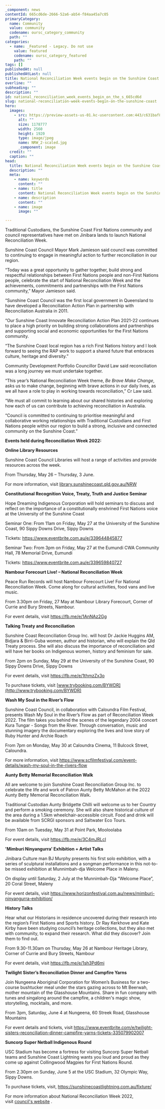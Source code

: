 ```yaml
---
_component: news
contentId: 665cd6de-2666-52a6-ab54-f84aa45a7c05
primaryCategory:
  name: Community
  value: community
  codename: oursc_category_community
  path: ""
categories:
  - name: _Featured - Legacy. Do not use
    value: featured
    codename: oursc_category_featured
    path: ""
tags: []
publishedAt: null
publishedAtLast: null
title: National Reconciliation Week events begin on the Sunshine Coast
overline: ""
subheading: ""
description: ""
id: national_reconciliation_week_events_begin_on_the_s_665cd6d
slug: national-reconciliation-week-events-begin-on-the-sunshine-coast
hero:
  images:
    - src: https://preview-assets-us-01.kc-usercontent.com:443/c631baf8-1b46-001f-580c-d0001b68b4a8/cc80ec9f-2c6b-42b4-94ae-f21febb6c913/NRW_2-scaled.jpg
      alt: ""
      size: 1178777
      width: 2560
      height: 1920
      type: image/jpeg
      name: NRW_2-scaled.jpg
      _component: image
  credit: ""
  caption: ""
head:
  title: National Reconciliation Week events begin on the Sunshine Coast
  description: ""
  meta:
    - name: keywords
      content: ""
    - name: title
      content: National Reconciliation Week events begin on the Sunshine Coast
    - name: description
      content: ""
    - name: image
      image: ""

---
```

Traditional Custodians, the Sunshine Coast First Nations community and council representatives have met on Jinibara lands to launch National Reconciliation Week.

Sunshine Coast Council Mayor Mark Jamieson said council was committed to continuing to engage in meaningful action to further reconciliation in our region.

“Today was a great opportunity to gather together, build strong and respectful relationships between First Nations people and non-First Nations people, celebrate the start of National Reconciliation Week and the achievements, commitments and partnerships with the First Nations community,” Mayor Jamieson said.

“Sunshine Coast Council was the first local government in Queensland to have developed a Reconciliation Action Plan in partnership with Reconciliation Australia in 2011.

“Our Sunshine Coast Innovate Reconciliation Action Plan 2021-22 continues to place a high priority on building strong collaborations and partnerships and supporting social and economic opportunities for the First Nations community.

“The Sunshine Coast local region has a rich First Nations history and I look forward to seeing the RAP work to support a shared future that embraces culture, heritage and diversity.”

Community Development Portfolio Councillor David Law said reconciliation was a long journey we must undertake together.

“This year’s National Reconciliation Week theme, *Be Brave Make Change*, asks us to make change, beginning with brave actions in our daily lives, as we all have a role to play in working towards reconciliation,” Cr Law said.

“We must all commit to learning about our shared histories and exploring how each of us can contribute to achieving reconciliation in Australia.

“Council is committed to continuing to prioritise meaningful and collaborative working relationships with Traditional Custodians and First Nations people within our region to build a strong, inclusive and connected community on the Sunshine Coast.”

**Events held during Reconciliation Week 2022:**

**Online Library Resources**

Sunshine Coast Council Libraries will host a range of activities and provide resources across the week.

From Thursday, May 26 – Thursday, 3 June.

For more information, visit [library.sunshinecoast.qld.gov.au/NRW](https://library.sunshinecoast.qld.gov.au/NRW)


**Constitutional Recognition Voice, Treaty, Truth and Justice Seminar**

Hope Dreaming Indigenous Corporation will hold seminars to discuss and reflect on the importance of a constitutionally enshrined First Nations voice at the University of the Sunshine Coast

Seminar One: From 11am on Friday, May 27 at the University of the Sunshine Coast, 90 Sippy Downs Drive, Sippy Downs

Tickets: <https://www.eventbrite.com.au/e/339644845877>


Seminar Two: From 3pm on Friday, May 27 at the Eumundi CWA Community Hall, 78 Memorial Drive, Eumundi

Tickets: <https://www.eventbrite.com.au/e/339659840727>


**Nambour Forecourt Live! – National Reconciliation Week**

Peace Run Records will host Nambour Forecourt Live! For National Reconciliation Week. Come along for cultural activities, food vans and live music.

From 3.30pm on Friday, 27 May at Nambour Library Forecourt, Corner of Currie and Bury Streets, Nambour.

For event details, visit <https://fb.me/e/1AnNAz2Gg>
 

**Talking Treaty and Reconciliation**

Sunshine Coast Reconciliation Group Inc. will host Dr Jackie Huggins AM, Bidjara & Birri-Guba women, author and historian, who will explain the Qld Treaty process. She will also discuss the importance of reconciliation and will have her books on Indigenous women, history and feminism for sale.

From 2pm on Sunday, May 29 at the University of the Sunshine Coast, 90 Sippy Downs Drive, Sippy Downs

For event details, visit <https://fb.me/e/1thmzZx3o>


To purchase tickets, visit [www.trybooking.com/BYWDR](http://www.trybooking.com/BYWDR)


**Wash My Soul in the River’s Flow**

Sunshine Coast Council, in collaboration with Caloundra Film Festival, presents Wash My Soul in the River’s Flow as part of Reconciliation Week 2022. The film takes you behind the scenes of the legendary 2004 concert Kura Tungar - Songs from the River. Through conversation, music and stunning imagery the documentary exploring the lives and love story of Ruby Hunter and Archie Roach

From 7pm on Monday, May 30 at Caloundra Cinema, 11 Bulcock Street, Caloundra.

For more information, visit <https://www.scfilmfestival.com/event-details/wash-my-soul-in-the-rivers-flow>


**Aunty Betty Memorial Reconciliation Walk**

All are welcome to join Sunshine Coast Reconciliation Group Inc. to celebrate the life and work of Patron Aunty Betty McMahon at the 2022 Aunty Betty Memorial Reconciliation Walk.

Traditional Custodian Aunty Bridgette Chilli will welcome us to her Country and perform a smoking ceremony. She will also share historical culture of the area during a 1.5km wheelchair-accessible circuit. Food and drink will be available from SCRGI sponsors and Saltwater Eco Tours.

From 10am on Tuesday, May 31 at Point Park, Mooloolaba

For event details, visit <https://fb.me/e/3C4mJRLcI>


**'Mimburi Ninyangurra' Exhibition + Artist Talks**

Jinibara Culture man BJ Murphy presents his first solo exhibition, with a series of sculptural installations and a songman performance in this not-to-be missed exhibition at Munnimbah-dja Welcome Place in Maleny.

On display until Saturday, 2 July at the Munnimbah-Dja “Welcome Place”, 20 Coral Street, Maleny

For event details, visit <https://www.horizonfestival.com.au/news/mimburi-ninyangurra-exhibition/>


**History Talks**

Hear what our Historians in residence uncovered during their research into the region’s First Nations and Sports history. Dr Ray Kerkhove and Kate Kirby have been studying council’s heritage collections, but they also met with community, to expand their research. What did they discover? Join them to find out.

From 9.30-11.30am on Thursday, May 26 at Nambour Heritage Library, Corner of Currie and Bury Streets, Nambour

For event details, visit <https://fb.me/e/1sh3Pd6mi>


**Twilight Sister’s Reconciliation Dinner and Campfire Yarns**

Join Nungeena Aboriginal Corporation for Women’s Business for a two-course bushtucker meal under the stars gazing across to Mt Beerwah, mother mountain of the Glasshouse Mountains. Share in fun company with tunes and singalong around the campfire, a children's magic show, storytelling, mocktails, and more.

From 3pm, Saturday, June 4 at Nungeena, 60 Streek Road, Glasshouse Mountains

For event details and tickets, visit <https://www.eventbrite.com/e/twilight-sisters-reconciliation-dinner-campfire-yarns-tickets-335079902007>


**Suncorp Super Netball Indigenous Round**

USC Stadium has become a fortress for visiting Suncorp Super Netball teams and Sunshine Coast Lightning wants you loud and proud as they come up against Collingwood Magpies for First Nations Round.

From 2.30pm on Sunday, June 5 at the USC Stadium, 32 Olympic Way, Sippy Downs.

To purchase tickets, visit, <https://sunshinecoastlightning.com.au/fixture/>


For more information about National Reconciliation Week 2022, visit [council's website](https://www.sunshinecoast.qld.gov.au/Living-and-Community/First-Nations-Partnerships/First-Nations-events/National-Reconciliation-Week)
.
